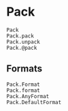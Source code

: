 
# Pack
```@docs
Pack
Pack.pack
Pack.unpack
Pack.@pack
```

## Formats
```@docs
Pack.Format
Pack.format
Pack.AnyFormat
Pack.DefaultFormat
```
